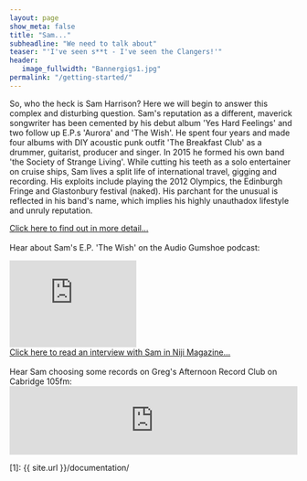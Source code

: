 ```yaml
---
layout: page
show_meta: false
title: "Sam..."
subheadline: "We need to talk about"
teaser: "'I've seen s**t - I've seen the Clangers!'"
header:
   image_fullwidth: "Bannergigs1.jpg"
permalink: "/getting-started/"
---
```

So, who the heck is Sam Harrison?
Here we will begin to answer this complex and disturbing question.
Sam's reputation as a different, maverick songwriter has been cemented by his debut album 'Yes Hard Feelings' and two follow up E.P.s 'Aurora' and 'The Wish'. He spent four years and made four albums with DIY acoustic punk outfit 'The Breakfast Club' as a drummer, guitarist, producer and singer. In 2015 he formed his own band 'the Society of Strange Living'. While cutting his teeth as a solo entertainer on cruise ships, Sam lives a split life of international travel, gigging and recording. His exploits include playing the 2012 Olympics, the Edinburgh Fringe and Glastonbury festival (naked). His parchant for the unusual is reflected in his band's name, which implies his highly unauthadox lifestyle and unruly reputation.

<a class="radius button small" href="http://nijimagazine.com/2014/02/musician-sam-harrison-started-writing-songs-at-the-age-of-nine"/>Click here to find out in more detail...</a>
<br>
<br>
Hear about Sam's E.P. 'The Wish' on the Audio Gumshoe podcast:
<iframe style="border: solid 1px #dedede;"  src="http://app.stitcher.com/splayer/f/16832/32135726" width="220" height="150" frameborder="0" scrolling="no"></iframe>
<br>
<a href="http://nijimagazine.com/2014/02/musician-sam-harrison-started-writing-songs-at-the-age-of-nine"/>Click here to read an interview with Sam in Niji Magazine...</a>
<br><br>
Hear Sam choosing some records on Greg's Afternoon Record Club on Cabridge 105fm:
<iframe width="100%" height="120" src="https://www.mixcloud.com/widget/iframe/?feed=%2Fgregbutler1%2Fsam-harrison-on-gregs-afternoon-record-club-cambridge-105-26th-oct-2014%2F&amp;hide_cover=1&amp;light=1" frameborder="0"></iframe>

 [1]: {{ site.url }}/documentation/
